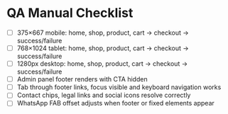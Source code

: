 # QA Manual Checklist

- [ ] 375×667 mobile: home, shop, product, cart → checkout → success/failure
- [ ] 768×1024 tablet: home, shop, product, cart → checkout → success/failure
- [ ] 1280px desktop: home, shop, product, cart → checkout → success/failure
- [ ] Admin panel footer renders with CTA hidden
- [ ] Tab through footer links, focus visible and keyboard navigation works
- [ ] Contact chips, legal links and social icons resolve correctly
- [ ] WhatsApp FAB offset adjusts when footer or fixed elements appear
